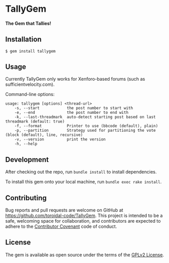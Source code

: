 # TallyGem
#### The Gem that Tallies!

## Installation

    $ gem install tallygem

## Usage
Currently TallyGem only works for Xenforo-based forums (such as sufficientvelocity.com).

Command-line options:
```
usage: tallygem [options] <thread-url>
    -s, --start            the post number to start with
    -e, --end              the post number to end with
    -k, --last-threadmark  auto-detect starting post based on last threadmark (default: true)
    -f, --format           Printer to use (bbcode (default), plain)
    -p, --partition        Strategy used for partitioning the vote (block (default), line, recursive)
    -v, --version          print the version
    -h, --help
```

## Development

After checking out the repo, run `bundle install` to install dependencies.

To install this gem onto your local machine, run `bundle exec rake install`.

## Contributing

Bug reports and pull requests are welcome on GitHub at https://github.com/toroidal-code/TallyGem. This project is intended to be a safe, welcoming space for collaboration, and contributors are expected to adhere to the [Contributor Covenant](contributor-covenant.org) code of conduct.


## License

The gem is available as open source under the terms of the [GPLv2 License](http://opensource.org/licenses/MIT).


